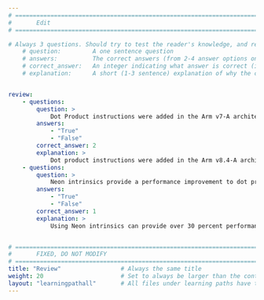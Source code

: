 ```yaml
---
# ================================================================================
#       Edit
# ================================================================================

# Always 3 questions. Should try to test the reader's knowledge, and reinforce the key points you want them to remember.
    # question:         A one sentence question
    # answers:          The correct answers (from 2-4 answer options only). Should be surrounded by quotes.
    # correct_answer:   An integer indicating what answer is correct (index starts from 0)
    # explanation:      A short (1-3 sentence) explanation of why the correct answer is correct. Can add additional context if desired


review:
    - questions:
        question: >
            Dot Product instructions were added in the Arm v7-A architecture.
        answers:
            - "True"
            - "False"
        correct_answer: 2
        explanation: >
            Dot product instructions were added in the Arm v8.4-A architecture. 
    - questions:
        question: >
            Neon intrinsics provide a performance improvement to dot product implementation.
        answers:
            - "True"
            - "False"
        correct_answer: 1
        explanation: >
            Using Neon intrinsics can provide over 30 percent performance improvement to dot product implementation on 64-bit Arm powered phones running Android. 


# ================================================================================
#       FIXED, DO NOT MODIFY
# ================================================================================
title: "Review"                 # Always the same title
weight: 20                      # Set to always be larger than the content in this path
layout: "learningpathall"       # All files under learning paths have this same wrapper
---
```

